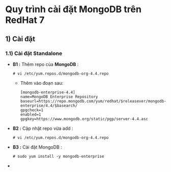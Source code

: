 # Quy trình cài đặt MongoDB trên RedHat 7
## **1) Cài đặt**
### **1.1) Cài đặt Standalone**
- **B1 :** Thêm repo của **MongoDB** :
    ```
    # vi /etc/yum.repos.d/mongodb-org-4.4.repo
    ```
    - Thêm vào đoạn sau:
        ```
        [mongodb-enterprise-4.4]
        name=MongoDB Enterprise Repository
        baseurl=https://repo.mongodb.com/yum/redhat/$releasever/mongodb-enterprise/4.4/$basearch/
        gpgcheck=1
        enabled=1
        gpgkey=https://www.mongodb.org/static/pgp/server-4.4.asc
        ```
- **B2 :** Cập nhật repo vừa add :
    ```
    # vi /etc/yum.repos.d/mongodb-org-4.4.repo
    ```
- **B3 :** Cài đặt MongoDB :
    ```
    # sudo yum install -y mongodb-enterprise
    ```
- 
